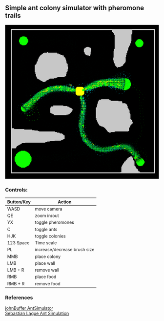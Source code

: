 ## **Simple ant colony simulator with pheromone trails**

![](assets/Screenshot.png)

### Controls:
| Button/Key | Action                       |
|------------|------------------------------|
| WASD       | move camera                  |
| QE         | zoom in/out                  |
| YX         | toggle pheromones            |
| C          | toggle ants                  |
| HJK        | toggle colonies              |
| 123 Space  | Time scale                   |
| PL         | increase/decrease brush size |
| MMB        | place colony                 |
| LMB        | place wall                   |
| LMB + R    | remove wall                  |
| RMB        | place food                   |
| RMB + R    | remove food                  |

### References
[johnBuffer AntSimulator](https://github.com/johnBuffer/AntSimulator)\
[Sebastian Lague Ant Simulation](https://www.youtube.com/watch?v=X-iSQQgOd1A&t=508s)